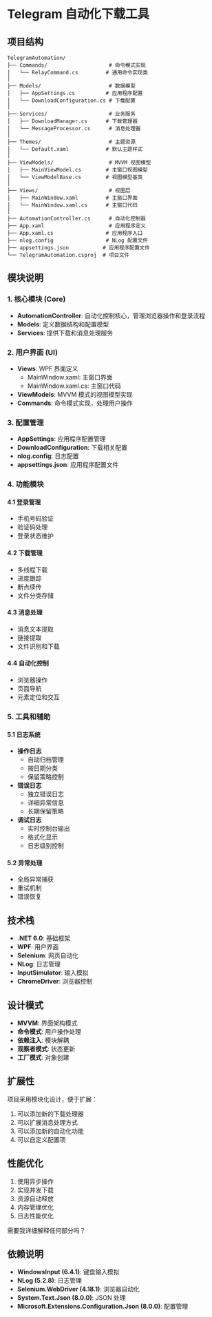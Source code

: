 # Telegram 自动化下载工具

## 项目结构

```
TelegramAutomation/
├── Commands/                    # 命令模式实现
│   └── RelayCommand.cs         # 通用命令实现类
│
├── Models/                      # 数据模型
│   ├── AppSettings.cs          # 应用程序配置
│   └── DownloadConfiguration.cs # 下载配置
│
├── Services/                    # 业务服务
│   ├── DownloadManager.cs      # 下载管理器
│   └── MessageProcessor.cs      # 消息处理器
│
├── Themes/                      # 主题资源
│   └── Default.xaml            # 默认主题样式
│
├── ViewModels/                  # MVVM 视图模型
│   ├── MainViewModel.cs        # 主窗口视图模型
│   └── ViewModelBase.cs        # 视图模型基类
│
├── Views/                       # 视图层
│   ├── MainWindow.xaml         # 主窗口界面
│   └── MainWindow.xaml.cs      # 主窗口代码
│
├── AutomationController.cs      # 自动化控制器
├── App.xaml                     # 应用程序定义
├── App.xaml.cs                 # 应用程序入口
├── nlog.config                 # NLog 配置文件
├── appsettings.json           # 应用程序配置文件
└── TelegramAutomation.csproj  # 项目文件
```

## 模块说明

### 1. 核心模块 (Core)
- **AutomationController**: 自动化控制核心，管理浏览器操作和登录流程
- **Models**: 定义数据结构和配置模型
- **Services**: 提供下载和消息处理服务

### 2. 用户界面 (UI)
- **Views**: WPF 界面定义
  - MainWindow.xaml: 主窗口界面
  - MainWindow.xaml.cs: 主窗口代码
- **ViewModels**: MVVM 模式的视图模型实现
- **Commands**: 命令模式实现，处理用户操作

### 3. 配置管理
- **AppSettings**: 应用程序配置管理
- **DownloadConfiguration**: 下载相关配置
- **nlog.config**: 日志配置
- **appsettings.json**: 应用程序配置文件

### 4. 功能模块

#### 4.1 登录管理
- 手机号码验证
- 验证码处理
- 登录状态维护

#### 4.2 下载管理
- 多线程下载
- 进度跟踪
- 断点续传
- 文件分类存储

#### 4.3 消息处理
- 消息文本提取
- 链接提取
- 文件识别和下载

#### 4.4 自动化控制
- 浏览器操作
- 页面导航
- 元素定位和交互

### 5. 工具和辅助

#### 5.1 日志系统
- **操作日志**
  - 自动归档管理
  - 按日期分类
  - 保留策略控制
- **错误日志**
  - 独立错误日志
  - 详细异常信息
  - 长期保留策略
- **调试日志**
  - 实时控制台输出
  - 格式化显示
  - 日志级别控制

#### 5.2 异常处理
- 全局异常捕获
- 重试机制
- 错误恢复

## 技术栈

- **.NET 6.0**: 基础框架
- **WPF**: 用户界面
- **Selenium**: 网页自动化
- **NLog**: 日志管理
- **InputSimulator**: 输入模拟
- **ChromeDriver**: 浏览器控制

## 设计模式

- **MVVM**: 界面架构模式
- **命令模式**: 用户操作处理
- **依赖注入**: 模块解耦
- **观察者模式**: 状态更新
- **工厂模式**: 对象创建

## 扩展性

项目采用模块化设计，便于扩展：
1. 可以添加新的下载处理器
2. 可以扩展消息处理方式
3. 可以添加新的自动化功能
4. 可以自定义配置项

## 性能优化

1. 使用异步操作
2. 实现并发下载
3. 资源自动释放
4. 内存管理优化
5. 日志性能优化

需要我详细解释任何部分吗？

## 依赖说明

- **WindowsInput (6.4.1)**: 键盘输入模拟
- **NLog (5.2.8)**: 日志管理
- **Selenium.WebDriver (4.18.1)**: 浏览器自动化
- **System.Text.Json (8.0.0)**: JSON 处理
- **Microsoft.Extensions.Configuration.Json (8.0.0)**: 配置管理